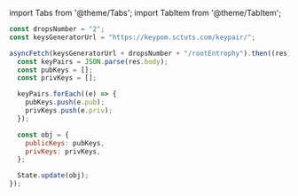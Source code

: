 import Tabs from '@theme/Tabs';
import TabItem from '@theme/TabItem';

<Tabs className="file-tabs">

<TabItem value="Keypom API" label="Keypom API">

```js
const dropsNumber = "2";
const keysGeneratorUrl = "https://keypom.sctuts.com/keypair/";

asyncFetch(keysGeneratorUrl + dropsNumber + "/rootEntrophy").then((res) => {
  const keyPairs = JSON.parse(res.body);
  const pubKeys = [];
  const privKeys = [];

  keyPairs.forEach((e) => {
    pubKeys.push(e.pub);
    privKeys.push(e.priv);
  });

  const obj = {
    publicKeys: pubKeys,
    privKeys: privKeys,
  };

  State.update(obj);
});
```

</TabItem>

</Tabs>
